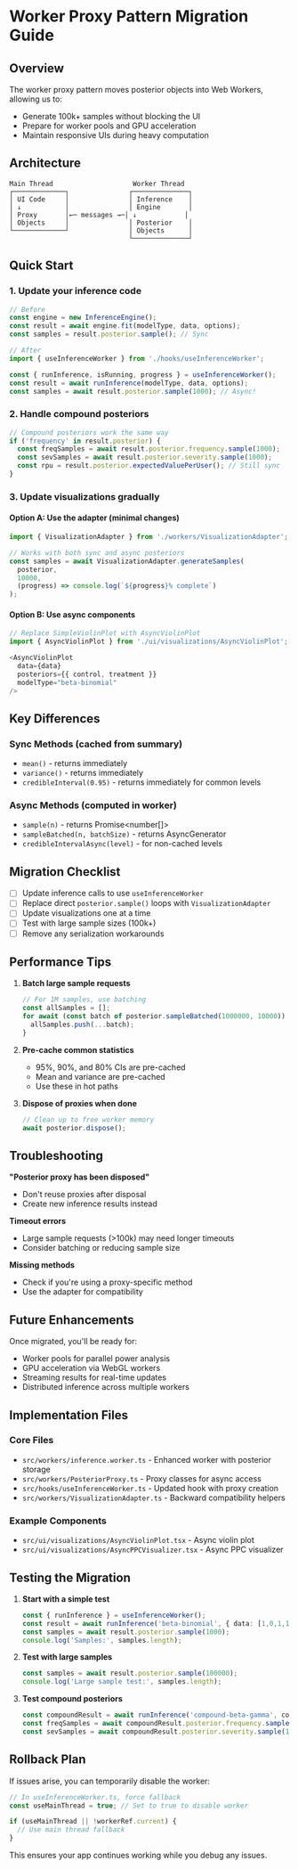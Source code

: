 # Worker Proxy Pattern Migration Guide

## Overview

The worker proxy pattern moves posterior objects into Web Workers, allowing us to:
- Generate 100k+ samples without blocking the UI
- Prepare for worker pools and GPU acceleration
- Maintain responsive UIs during heavy computation

## Architecture

```
Main Thread                    Worker Thread
┌─────────────┐               ┌──────────────┐
│ UI Code     │               │ Inference    │
│ ↓           │               │ Engine       │
│ Proxy       │←─ messages →─│ ↓            │
│ Objects     │               │ Posterior    │
└─────────────┘               │ Objects      │
                              └──────────────┘
```

## Quick Start

### 1. Update your inference code

```typescript
// Before
const engine = new InferenceEngine();
const result = await engine.fit(modelType, data, options);
const samples = result.posterior.sample(); // Sync

// After
import { useInferenceWorker } from './hooks/useInferenceWorker';

const { runInference, isRunning, progress } = useInferenceWorker();
const result = await runInference(modelType, data, options);
const samples = await result.posterior.sample(1000); // Async!
```

### 2. Handle compound posteriors

```typescript
// Compound posteriors work the same way
if ('frequency' in result.posterior) {
  const freqSamples = await result.posterior.frequency.sample(1000);
  const sevSamples = await result.posterior.severity.sample(1000);
  const rpu = result.posterior.expectedValuePerUser(); // Still sync
}
```

### 3. Update visualizations gradually

#### Option A: Use the adapter (minimal changes)

```typescript
import { VisualizationAdapter } from './workers/VisualizationAdapter';

// Works with both sync and async posteriors
const samples = await VisualizationAdapter.generateSamples(
  posterior, 
  10000,
  (progress) => console.log(`${progress}% complete`)
);
```

#### Option B: Use async components

```typescript
// Replace SimpleViolinPlot with AsyncViolinPlot
import { AsyncViolinPlot } from './ui/visualizations/AsyncViolinPlot';

<AsyncViolinPlot
  data={data}
  posteriors={{ control, treatment }}
  modelType="beta-binomial"
/>
```

## Key Differences

### Sync Methods (cached from summary)
- `mean()` - returns immediately
- `variance()` - returns immediately  
- `credibleInterval(0.95)` - returns immediately for common levels

### Async Methods (computed in worker)
- `sample(n)` - returns Promise<number[]>
- `sampleBatched(n, batchSize)` - returns AsyncGenerator
- `credibleIntervalAsync(level)` - for non-cached levels

## Migration Checklist

- [ ] Update inference calls to use `useInferenceWorker`
- [ ] Replace direct `posterior.sample()` loops with `VisualizationAdapter`
- [ ] Update visualizations one at a time
- [ ] Test with large sample sizes (100k+)
- [ ] Remove any serialization workarounds

## Performance Tips

1. **Batch large sample requests**
   ```typescript
   // For 1M samples, use batching
   const allSamples = [];
   for await (const batch of posterior.sampleBatched(1000000, 10000)) {
     allSamples.push(...batch);
   }
   ```

2. **Pre-cache common statistics**
   - 95%, 90%, and 80% CIs are pre-cached
   - Mean and variance are pre-cached
   - Use these in hot paths

3. **Dispose of proxies when done**
   ```typescript
   // Clean up to free worker memory
   await posterior.dispose();
   ```

## Troubleshooting

**"Posterior proxy has been disposed"**
- Don't reuse proxies after disposal
- Create new inference results instead

**Timeout errors**
- Large sample requests (>100k) may need longer timeouts
- Consider batching or reducing sample size

**Missing methods**
- Check if you're using a proxy-specific method
- Use the adapter for compatibility

## Future Enhancements

Once migrated, you'll be ready for:
- Worker pools for parallel power analysis
- GPU acceleration via WebGL workers
- Streaming results for real-time updates
- Distributed inference across multiple workers

## Implementation Files

### Core Files
- `src/workers/inference.worker.ts` - Enhanced worker with posterior storage
- `src/workers/PosteriorProxy.ts` - Proxy classes for async access
- `src/hooks/useInferenceWorker.ts` - Updated hook with proxy creation
- `src/workers/VisualizationAdapter.ts` - Backward compatibility helpers

### Example Components
- `src/ui/visualizations/AsyncViolinPlot.tsx` - Async violin plot
- `src/ui/visualizations/AsyncPPCVisualizer.tsx` - Async PPC visualizer

## Testing the Migration

1. **Start with a simple test**
   ```typescript
   const { runInference } = useInferenceWorker();
   const result = await runInference('beta-binomial', { data: [1,0,1,1,0] });
   const samples = await result.posterior.sample(1000);
   console.log('Samples:', samples.length);
   ```

2. **Test with large samples**
   ```typescript
   const samples = await result.posterior.sample(100000);
   console.log('Large sample test:', samples.length);
   ```

3. **Test compound posteriors**
   ```typescript
   const compoundResult = await runInference('compound-beta-gamma', compoundData);
   const freqSamples = await compoundResult.posterior.frequency.sample(1000);
   const sevSamples = await compoundResult.posterior.severity.sample(1000);
   ```

## Rollback Plan

If issues arise, you can temporarily disable the worker:

```typescript
// In useInferenceWorker.ts, force fallback
const useMainThread = true; // Set to true to disable worker

if (useMainThread || !workerRef.current) {
  // Use main thread fallback
}
```

This ensures your app continues working while you debug any issues. 